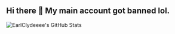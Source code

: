 ## Hi there 👋 My main account got banned lol.
<img src="https://github-readme-stats.vercel.app/api?username=EarlClydeeee&theme=dark&show_icons=true&hide_border=true&count_private=true" alt="EarlClydeeee's GitHub Stats" />
<!--
**EarlClydeeee/EarlClydeeee** is a ✨ _special_ ✨ repository because its `README.md` (this file) appears on your GitHub profile.

Here are some ideas to get you started:

- 🔭 I’m currently working on ...
- 🌱 I’m currently learning ...
- 👯 I’m looking to collaborate on ...
- 🤔 I’m looking for help with ...
- 💬 Ask me about ...
- 📫 How to reach me: ...
- 😄 Pronouns: ...
- ⚡ Fun fact: ...
-->
